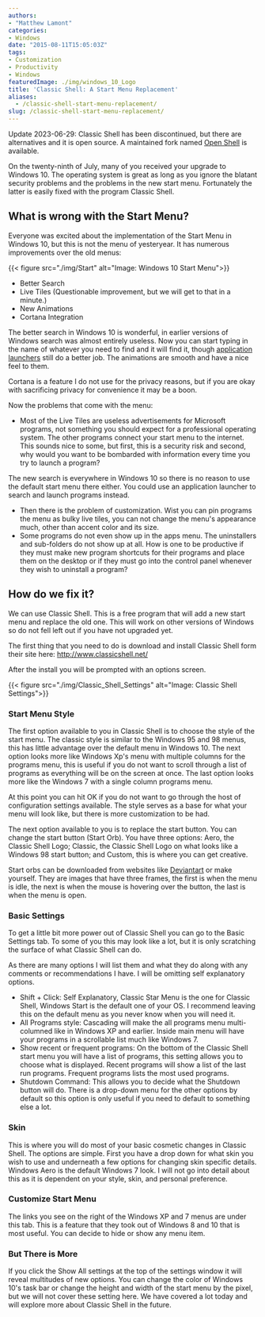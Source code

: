 ```yaml
---
authors: 
- "Matthew Lamont"
categories:
- Windows
date: "2015-08-11T15:05:03Z"
tags:
- Customization
- Productivity
- Windows
featuredImage: ./img/windows_10_Logo
title: 'Classic Shell: A Start Menu Replacement'
aliases:
  - /classic-shell-start-menu-replacement/
slug: /classic-shell-start-menu-replacement/
---
```


Update 2023-06-29: Classic Shell has been discontinued, but there are alternatives and it is open source. A maintained fork named [Open Shell](https://github.com/Open-Shell/Open-Shell-Menu) is available.

On the twenty-ninth of July, many of you received your upgrade to Windows 10. The operating system is great as long as you ignore the blatant security problems and the problems in the new start menu. Fortunately the latter is easily fixed with the program Classic Shell.

## What is wrong with the Start Menu?

Everyone was excited about the implementation of the Start Menu in Windows 10, but this is not the menu of yesteryear. It has numerous improvements over the old menus:

{{< figure src="./img/Start" alt="Image: Windows 10 Start Menu">}}

*   Better Search
*   Live Tiles (Questionable improvement, but we will get to that in a minute.)
*   New Animations
*   Cortana Integration

The better search in Windows 10 is wonderful, in earlier versions of Windows search was almost entirely useless. Now you can start typing in the name of whatever you need to find and it will find it, though [application launchers](http://www.blog.mattlamont.com/launchy-a-better-way-to-luanch-programs/) still do a better job. The animations are smooth and have a nice feel to them.

Cortana is a feature I do not use for the privacy reasons, but if you are okay with sacrificing privacy for convenience it may be a boon.

Now the problems that come with the menu:

*   Most of the Live Tiles are useless advertisements for Microsoft programs, not something you should expect for a professional operating system. The other programs connect your start menu to the internet. This sounds nice to some, but first, this is a security risk and second, why would you want to be bombarded with information every time you try to launch a program?

The new search is everywhere in Windows 10 so there is no reason to use the default start menu there either. You could use an application launcher to search and launch programs instead.

*   Then there is the problem of customization. Wist you can pin programs the menu as bulky live tiles, you can not change the menu's appearance much, other than accent color and its size.
*   Some programs do not even show up in the apps menu. The uninstallers and sub-folders do not show up at all. How is one to be productive if they must make new program shortcuts for their programs and place them on the desktop or if they must go into the control panel whenever they wish to uninstall a program?

## How do we fix it?

We can use Classic Shell. This is a free program that will add a new start menu and replace the old one. This will work on other versions of Windows so do not fell left out if you have not upgraded yet.

The first thing that you need to do is download and install Classic Shell form their site here: <a href="http://www.classicshell.net/">http://www.classicshell.net/</a>

After the install you will be prompted with an options screen.

{{< figure src="./img/Classic_Shell_Settings" alt="Image: Classic Shell Settings">}}

### Start Menu Style

The first option available to you in Classic Shell is to choose the style of the start menu. The classic style is similar to the Windows 95 and 98 menus, this has little advantage over the default menu in Windows 10. The next option looks more like Windows Xp's menu with multiple columns for the programs menu, this is useful if you do not want to scroll through a list of programs as everything will be on the screen at once. The last option looks more like the Windows 7 with a single column programs menu.

At this point you can hit OK if you do not want to go through the host of configuration settings available. The style serves as a base for what your menu will look like, but there is more customization to be had.

The next option available to you is to replace the start button. You can change the start button (Start Orb). You have three options: Aero, the Classic Shell Logo; Classic, the Classic Shell Logo on what looks like a Windows 98 start button; and Custom, this is where you can get creative.

Start orbs can be downloaded from websites like <a href="http://www.deviantart.com/browse/all/customization/?q=start%2520orb" target="_blank">Deviantart</a> or make yourself. They are images that have three frames, the first is when the menu is idle, the next is when the mouse is hovering over the button, the last is when the menu is open.
### Basic Settings

To get a little bit more power out of Classic Shell you can go to the Basic Settings tab. To some of you this may look like a lot, but it is only scratching the surface of what Classic Shell can do.

As there are many options I will list them and what they do along with any comments or recommendations I have. I will be omitting self explanatory options.

*   Shift + Click: Self Explanatory, Classic Star Menu is the one for Classic Shell, Windows Start is the default one of your OS. I recommend leaving this on the default menu as you never know when you will need it.
*   All Programs style: Cascading will make the all programs menu multi-columned like in Windows XP and earlier. Inside main menu will have your programs in a scrollable list much like Windows 7.
*   Show recent or frequent programs: On the bottom of the Classic Shell start menu you will have a list of programs, this setting allows you to choose what is displayed. Recent programs will show a list of the last run programs. Frequent programs lists the most used programs.
*   Shutdown Command: This allows you to decide what the Shutdown button will do. There is a drop-down menu for the other options by default so this option is only useful if you need to default to something else a lot.

### Skin

This is where you will do most of your basic cosmetic changes in Classic Shell. The options are simple. First you have a drop down for what skin you wish to use and underneath a few options for changing skin specific details. Windows Aero is the default Windows 7 look. I will not go into detail about this as it is dependent on your style, skin, and personal preference.

### Customize Start Menu

The links you see on the right of the Windows XP and 7 menus are under this tab. This is a feature that they took out of Windows 8 and 10 that is most useful. You can decide to hide or show any menu item.

### But There is More

If you click the Show All settings at the top of the settings window it will reveal multitudes of new options. You can change the color of Windows 10's task bar or change the height and width of the start menu by the pixel, but we will not cover these setting here. We have covered a lot today and will explore more about Classic Shell in the future.